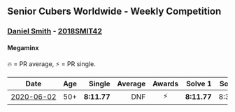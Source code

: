 <style>table {white-space: nowrap;}</style>

## Senior Cubers Worldwide - Weekly Competition
### [Daniel Smith](../daniel_smith.md) - [2018SMIT42](https://www.worldcubeassociation.org/persons/2018SMIT42?event=minx)
#### Megaminx

🔥 = PR average, ⚡ = PR single.

| Date | Age | Single | Average | Awards | Solve 1 | Solve 2 | Solve 3 | Solve 4 | Solve 5 | Video |
| :--: | :--: | --: | --: | :--: | --: | --: | --: | --: | --: | :-- |
| [2020-06-02](../../results/minx/2020-06-02.md) | 50+ | **8:11.77** | DNF | ⚡ | **8:11.77** | 8:37.62 | DNS | DNS | DNS | [Link](https://www.facebook.com/events/3373950429496747/permalink/3381536338738156/) |


<!-- Global site tag (gtag.js) - Google Analytics -->
<script async src="https://www.googletagmanager.com/gtag/js?id=UA-86348435-3"></script>
<script>window.dataLayer = window.dataLayer || []; function gtag() {dataLayer.push(arguments);} gtag('js', new Date()); gtag('config', 'UA-86348435-3');</script>
